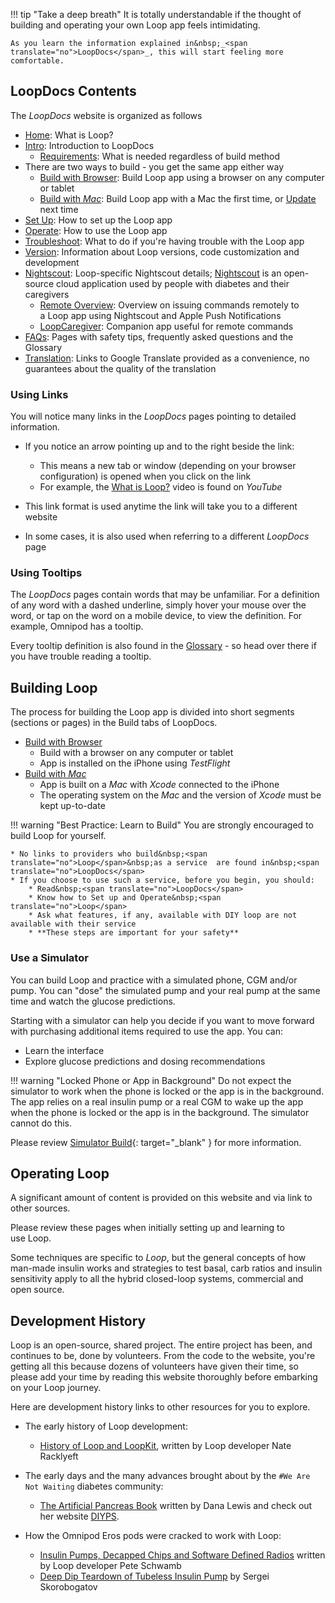 !!! tip "Take a deep breath"
    It is totally understandable if the thought of building and operating your own&nbsp;<span translate="no">Loop</span>&nbsp;app feels intimidating.
    
    As you learn the information explained in&nbsp;_<span translate="no">LoopDocs</span>_, this will start feeling more comfortable.

## <span translate="no">LoopDocs</span>&nbsp;Contents

The&nbsp;_<span translate="no">LoopDocs</span>_&nbsp;website is organized as follows

* [Home](../index.md): What is&nbsp;<span translate="no">Loop</span>?
* [Intro](overview-intro.md): Introduction to&nbsp;<span translate="no">LoopDocs</span>
    * [Requirements](requirements.md): What is needed regardless of build method
* There are two ways to build - you get the same app either way
    * [Build with Browser](../browser/bb-overview.md): Build&nbsp;<span translate="no">Loop</span>&nbsp;app using a browser on any computer or tablet
    * [Build with *Mac*](../build/overview.md): Build&nbsp;<span translate="no">Loop</span>&nbsp;app with a Mac the first time, or [Update](../build/updating.md) next time
* [Set Up](../loop-3/loop-3-overview.md): How to set up the&nbsp;<span translate="no">Loop</span>&nbsp;app
* [Operate](../operation/loop/open-loop.md): How to use the&nbsp;<span translate="no">Loop</span>&nbsp;app
* [Troubleshoot](../troubleshooting/overview.md): What to do if you're having trouble with the&nbsp;<span translate="no">Loop</span>&nbsp;app
* [Version](../version/overview-version.md): Information about&nbsp;<span translate="no">Loop</span>&nbsp;versions, code customization and development
* [<span translate="no">Nightscout</span>](../nightscout/overview.md): <span translate="no">Loop</span>-specific&nbsp;<span translate="no">Nightscout</span>&nbsp;details; [<span translate="no">Nightscout</span>](https://nightscout.github.io/) is an open-source cloud application used by people with diabetes and their caregivers
    * [Remote Overview](../nightscout/remote-overview.md): Overview on issuing commands remotely to a&nbsp;<span translate="no">Loop</span>&nbsp;app using&nbsp;<span translate="no">Nightscout</span>&nbsp;and Apple Push Notifications
    * [LoopCaregiver](../nightscout/loop-caregiver.md): Companion app useful for remote commands
* [FAQs](../faqs/overview-faqs.md): Pages with safety tips, frequently asked questions and the Glossary
* [Translation](../translate.md): Links to Google Translate provided as a convenience, no guarantees about the quality of the translation

### Using Links

You will notice many links in the *LoopDocs* pages pointing to detailed information. 

* If you notice an arrow pointing up and to the right beside the link:
    * This means a new tab or window (depending on your browser configuration) is opened when you click on the link
    * For example, the [What is Loop?](https://youtu.be/64qhgnmkyAE) video is found on *YouTube*

* This link format is used anytime the link will take you to a different website
* In some cases, it is also used when referring to a different *LoopDocs* page

### Using Tooltips

The *LoopDocs* pages contain words that may be unfamiliar. For a definition of any word with a dashed underline, simply hover your mouse over the word, or tap on the word on a mobile device, to view the definition. For example, Omnipod has a tooltip.

Every tooltip definition is also found in the [Glossary](../faqs/glossary.md) - so head over there if you have trouble reading a tooltip.

## Building&nbsp;<span translate="no">Loop</span>

The process for building the&nbsp;<span translate="no">Loop</span>&nbsp;app is divided into short segments (sections or pages) in the Build tabs of&nbsp;<span translate="no">LoopDocs</span>.

* [Build with Browser](../browser/bb-overview.md)
    * Build with a browser on any computer or tablet
    * App is installed on the iPhone using *TestFlight*
* [Build with *Mac*](../build/overview.md)
    * App is built on a *Mac* with *Xcode* connected to the iPhone
    * The operating system on the *Mac* and the version of *Xcode* must be kept up-to-date

!!! warning "Best Practice: Learn to Build"
    You are strongly encouraged to build&nbsp;<span translate="no">Loop</span>&nbsp;for yourself.

    * No links to providers who build&nbsp;<span translate="no">Loop</span>&nbsp;as a service  are found in&nbsp;<span translate="no">LoopDocs</span>
    * If you choose to use such a service, before you begin, you should:
        * Read&nbsp;<span translate="no">LoopDocs</span>
        * Know how to Set up and Operate&nbsp;<span translate="no">Loop</span>
        * Ask what features, if any, available with DIY loop are not available with their service
        * **These steps are important for your safety**

### Use a Simulator

You can build&nbsp;<span translate="no">Loop</span>&nbsp;and practice with a simulated phone, CGM and/or pump. You can "dose" the simulated pump and your real pump at the same time and watch the glucose predictions.

Starting with a simulator can help you decide if you want to move forward with purchasing additional items required to use the app. You can:

* Learn the interface
* Explore glucose predictions and dosing recommendations

!!! warning "Locked Phone or App in Background"
    Do not expect the simulator to work when the phone is locked or the app is in the background. The app relies on a real insulin pump or a real CGM to wake up the app when the phone is locked or the app is in the background. The simulator cannot do this.

Please review [Simulator Build](../version/simulator.md){: target="_blank" } for more information.

## Operating&nbsp;<span translate="no">Loop</span>

A significant amount of content is provided on this website and via link to other sources. 

Please review these pages when initially setting up and learning to use&nbsp;<span translate="no">Loop</span>.

Some techniques are specific to&nbsp;_<span translate="no">Loop</span>_, but the general concepts of how man-made insulin works and strategies to test basal, carb ratios and insulin sensitivity apply to all the hybrid closed-loop systems, commercial and open source.

## Development History

<span translate="no">Loop</span>&nbsp;is an open-source, shared project. The entire project has been, and continues to be, done by volunteers. From the code to the website, you're getting all this because dozens of volunteers have given their time, so please add your time by reading this website thoroughly before embarking on your&nbsp;<span translate="no">Loop</span>&nbsp;journey.

Here are development history links to other resources for you to explore.

* The early history of&nbsp;<span translate="no">Loop</span>&nbsp;development:
    * [History of&nbsp;<span translate="no">Loop</span>&nbsp;and&nbsp;<span translate="no">LoopKit</span>](https://medium.com/@loudnate/the-history-of-loop-and-loopkit-59b3caf13805), written by&nbsp;<span translate="no">Loop</span>&nbsp;developer Nate Racklyeft

* The early days and the many advances brought about by the `#We Are Not Waiting` diabetes community:
    * [The Artificial Pancreas Book](https://www.artificialpancreasbook.com/) written by Dana Lewis and check out her website [DIYPS](https://diyps.org).

* How the Omnipod Eros pods were cracked to work with&nbsp;<span translate="no">Loop</span>:
    * [Insulin Pumps, Decapped Chips and Software Defined Radios](https://medium.com/@ps2) written by&nbsp;<span translate="no">Loop</span>&nbsp;developer Pete Schwamb
    * [Deep Dip Teardown of Tubeless Insulin Pump](https://arxiv.org/ftp/arxiv/papers/1709/1709.06026.pdf) by Sergei Skorobogatov

